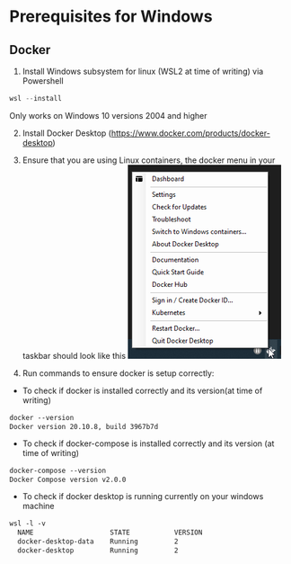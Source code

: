 # Prerequisites for Windows

## Docker 
1. Install Windows subsystem for linux (WSL2 at time of writing) via Powershell
```powershell
wsl --install
```
Only works on Windows 10 versions 2004 and higher

2. Install Docker Desktop (https://www.docker.com/products/docker-desktop)

3. Ensure that you are using Linux containers, the docker menu in your taskbar should look like this ![Docker menu](scripts\docs\assets\20211030_DockerSetupWindows_Documentation.png)

4. Run commands to ensure docker is setup correctly:

- To check if docker is installed correctly and its version(at time of writing)
```console
docker --version
Docker version 20.10.8, build 3967b7d
```
- To check if docker-compose is installed correctly and its version (at time of writing)
```console
docker-compose --version
Docker Compose version v2.0.0
```
- To check if docker desktop is running currently on your windows machine 
```console
wsl -l -v 
  NAME                   STATE           VERSION
  docker-desktop-data    Running         2      
  docker-desktop         Running         2    
```